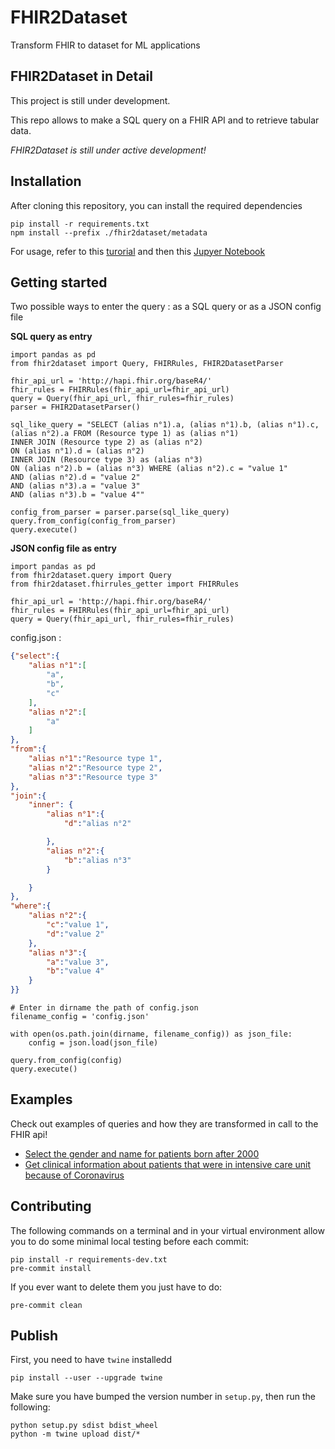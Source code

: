 # FHIR2Dataset

Transform FHIR to dataset for ML applications

## FHIR2Dataset in Detail

This project is still under development.

This repo allows to make a SQL query on a FHIR API and to retrieve tabular data. 

_FHIR2Dataset is still under active development!_

## Installation

After cloning this repository, you can install the required dependencies

```
pip install -r requirements.txt
npm install --prefix ./fhir2dataset/metadata
```

For usage, refer to this [turorial](https://htmlpreview.github.io/?https://github.com/arkhn/FHIR2Dataset/blob/query_tests/examples/tutorial.html) and then this [Jupyer Notebook](examples/example.ipynb)


## Getting started

Two possible ways to enter the query : as a SQL query or as a JSON config file

**SQL query as entry**

```
import pandas as pd
from fhir2dataset import Query, FHIRRules, FHIR2DatasetParser

fhir_api_url = 'http://hapi.fhir.org/baseR4/'
fhir_rules = FHIRRules(fhir_api_url=fhir_api_url)
query = Query(fhir_api_url, fhir_rules=fhir_rules)
parser = FHIR2DatasetParser()
```

```
sql_like_query = "SELECT (alias n°1).a, (alias n°1).b, (alias n°1).c, (alias n°2).a FROM (Resource type 1) as (alias n°1)
INNER JOIN (Resource type 2) as (alias n°2)
ON (alias n°1).d = (alias n°2)
INNER JOIN (Resource type 3) as (alias n°3)
ON (alias n°2).b = (alias n°3) WHERE (alias n°2).c = "value 1"
AND (alias n°2).d = "value 2"
AND (alias n°3).a = "value 3"
AND (alias n°3).b = "value 4""
```

```
config_from_parser = parser.parse(sql_like_query)
query.from_config(config_from_parser)
query.execute()
``` 

**JSON config file as entry**

```
import pandas as pd
from fhir2dataset.query import Query
from fhir2dataset.fhirrules_getter import FHIRRules

fhir_api_url = 'http://hapi.fhir.org/baseR4/'
fhir_rules = FHIRRules(fhir_api_url=fhir_api_url)
query = Query(fhir_api_url, fhir_rules=fhir_rules)
```

config.json :

```json
{"select":{
    "alias n°1":[
        "a",
        "b",
        "c"
    ],
    "alias n°2":[
        "a"
    ]
},
"from":{
    "alias n°1":"Resource type 1",
    "alias n°2":"Resource type 2",
    "alias n°3":"Resource type 3"
},
"join":{
    "inner": {
        "alias n°1":{
            "d":"alias n°2"

        },
        "alias n°2":{
            "b":"alias n°3"
        }

    }
},
"where":{
    "alias n°2":{
        "c":"value 1",
        "d":"value 2"
    },
    "alias n°3":{
        "a":"value 3",
        "b":"value 4"
    }
}}
```
```
# Enter in dirname the path of config.json
filename_config = 'config.json'

with open(os.path.join(dirname, filename_config)) as json_file:
    config = json.load(json_file)

query.from_config(config)
query.execute()
```


## Examples

Check out examples of queries and how they are transformed in call to the FHIR api!

-   [Select the gender and name for patients born after 2000](examples/example1.md)
-   [Get clinical information about patients that were in intensive care unit because of Coronavirus](examples/example2.md)

## Contributing

The following commands on a terminal and in your virtual environment allow you to do some minimal local testing before each commit:

```
pip install -r requirements-dev.txt
pre-commit install
```

If you ever want to delete them you just have to do:

```
pre-commit clean
```

## Publish

First, you need to have `twine` installedd

```
pip install --user --upgrade twine
```

Make sure you have bumped the version number in `setup.py`, then run the following:

```
python setup.py sdist bdist_wheel
python -m twine upload dist/*
```
